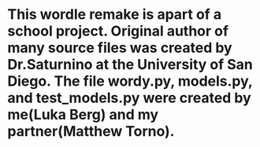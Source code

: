 # This wordle remake is apart of a school project. Original author of many source files was created by Dr.Saturnino at the University of San Diego. The file wordy.py, models.py, and test_models.py were created by me(Luka Berg) and my partner(Matthew Torno).
